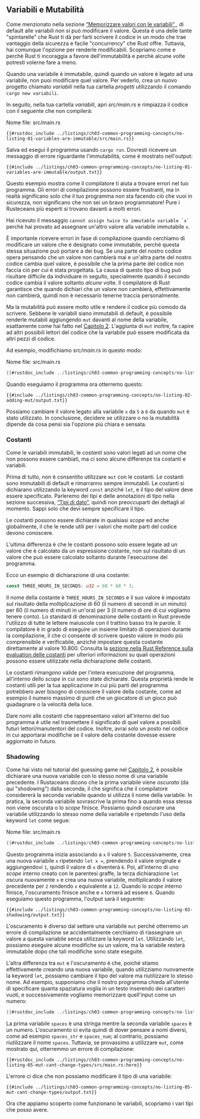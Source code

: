 ## Variabili e Mutabilità

Come menzionato nella sezione [“Memorizzare valori con le variabili”
][storing-values-with-variables], di default alle variabili
non si può modificare il valore. Questa è una delle tante "spintarelle"
che Rust ti dà per farti scrivere il codice in un modo che trae vantaggio
della sicurezza e facile "concurrency" che Rust offre. Tuttavia, hai comunque
l'opzione per renderle modificabili. Scopriamo come e perchè Rust
ti incoraggia a favore dell'immutabilità e perchè alcune volte
potresti volerne fare a meno.

Quando una variabile è immutabile, quindi quando un valore è legato ad una
variabile, non puoi modificare quel valore. Per vederlo, crea un nuovo progetto
chiamato *variabili* nella tua cartella *progetti* utilizzando il comando
`cargo new variabili`.

In seguito, nella tua cartella *variabili*, apri *src/main.rs* e rimpiazza il
codice con il seguente che non compilerà:

<span class="filename">Nome file: src/main.rs</span>

```rust,ignore,does_not_compile
{{#rustdoc_include ../listings/ch03-common-programming-concepts/no-listing-01-variables-are-immutable/src/main.rs}}
```

Salva ed esegui il programma usando `cargo run`. Dovresti ricevere un
messaggio di errore riguardante l'immutabilità, come è mostrato
nell'output:

```console
{{#include ../listings/ch03-common-programming-concepts/no-listing-01-variables-are-immutable/output.txt}}
```

Questo esempio mostra come il compilatore ti aiuta a trovare errori nel tuo
programma. Gli errori di compilazione possono essere frustranti, ma in realtà
significano solo che il tuo programma non sta facendo ciò che vuoi in
sicurezza, non significano che non sei un bravo programmatore! Pure i Rusteceans
più esperti si trovano davanti a molti errori.

Hai ricevuto il messaggio `` cannot assign twice to immutable variable `x`
`` perchè hai provato ad assegnare un'altro valore alla variabile immutabile `x`.

È importante ricevere errori in fase di compilazione quando cerchiamo di
modificare un valore che è designato come immutabile, perché questa stessa situazione
può portare a dei bug. Se una parte del nostro codice opera pensando che un valore
non cambierà mai e un'altra parte del nostro codice cambia quel valore, è possibile che
la prima parte del codice non faccia ciò per cui è stata progettata. La causa di questo
tipo di bug può risultare difficile da individuare in seguito, specialmente quando il
secondo codice cambia il valore soltanto *alcune* volte. Il compilatore di Rust garantisce
che quando dichiari che un valore non cambierà, effettivamente non cambierà, quindi non
è necessario tenerne traccia personalmente.

Ma la mutabilità può essere molto utile e rendere il codice più comodo da scrivere.
Sebbene le variabili siano immutabili di default, è possibile
renderle mutabili aggiungendo `mut` davanti al nome della variabile, esattamente come hai
fatto nel [Capitolo 2][storing-values-with-variables]. L'aggiunta di `mut` inoltre,
fa capire ad altri possibili lettori del codice che la variabile
può essere modificata da altri pezzi di codice.

Ad esempio, modifichiamo *src/main.rs* in questo modo:

<span class="filename">Nome file: src/main.rs</span>

```rust
{{#rustdoc_include ../listings/ch03-common-programming-concepts/no-listing-02-adding-mut/src/main.rs}}
```

Quando eseguiamo il programma ora otterremo questo:

```console
{{#include ../listings/ch03-common-programming-concepts/no-listing-02-adding-mut/output.txt}}
```

Possiamo cambiare il valore legato alla variabile `x` da `5` a `6` da quando `mut`
è stato utilizzato. In conclusione, decidere se utilizzare o no la mutabilità
dipende da cosa pensi sia l'opzione più chiara e sensata.

### Costanti

Come le variabili immutabili, le *costanti* sono valori legati ad un nome che non
possono essere cambiati, ma ci sono alcune differenze tra costanti e variabili.

Prima di tutto, non è consentito utilizzare `mut` con le costanti. Le costanti
sono immutabili di default e rimarranno sempre immutabili.
Le costanti si dichiarano utilizzando la keyword `const` anziché `let`, e il
tipo del valore deve essere specificato. Parleremo dei tipi e delle annotazioni di tipo
nella sezione successiva, [“Tipi di dato”][data-types], quindi non preoccuparti
dei dettagli al momento. Sappi solo che devi sempre specificare il tipo.

Le costanti possono essere dichiarate in qualsiasi *scope* ed anche
globalmente, il che le rende utili per i valori
che molte parti del codice devono conoscere.

L'ultima differenza è che le costanti possono solo essere legate ad un valore
che è calcolato da un espressione costante, non sul risultato di un valore
che può essere calcolato soltanto durante l'esecuzione del programma.

Ecco un esempio di dichiarazione di una costante:

```rust
const THREE_HOURS_IN_SECONDS: u32 = 60 * 60 * 3;
```

Il nome della costante è `THREE_HOURS_IN_SECONDS` e il suo valore è impostato sul
risultato della moltiplicazione di 60 (il numero di secondi in un minuto) per 60
(il numero di minuti in un'ora) per 3 (il numero di ore di cui vogliamo tenere
conto). Lo standard di denominazione delle costanti in Rust prevede
l'utilizzo di tutte le lettere maiuscole con il trattino basso tra le parole.
Il compilatore è in grado di eseguire un insieme limitato di operazioni durante la compilazione,
il che ci consente di scrivere questo valore in modo più comprensibile e verificabile,
anziché impostare questa costante direttamente al valore 10.800. Consulta la [sezione nella Rust Reference
sulla evaluation delle costanti][const-eval] per ulteriori informazioni su quali
operazioni possono essere utilizzate nella dichiarazione delle costanti.

Le costanti rimangono valide per l'intera esecuzione del programma,
all'interno dello *scope* in cui sono state dichiarate. Questa proprietà rende
le costanti utili per la tua applicazione in cui più parti del
programma potrebbero aver bisogno di conoscere il valore della costante,
come ad esempio il numero massimo di punti che un giocatore di un gioco può
guadagnare o la velocità della luce.

Dare nomi alle costanti che rappresentano valori all'interno del
tuo programma è utile nel trasmettere il significato di quel valore a possibili futuri
lettori/manutentori del codice. Inoltre, avrai solo un posto nel codice in cui
apportarai modifiche se il valore della costante dovesse essere aggiornato in futuro.

### Shadowing

Come hai visto nel tutorial del guessing game nel [Capitolo
2][comparing-the-guess-to-the-secret-number], è possibile dichiarare
una nuova variabile con lo stesso nome di una variabile precedente. I Rustaceans
dicono che la prima variabile viene *oscurata* (da qui "shodowing") dalla seconda,
il che significa che il compilatore considererà la seconda variabile quando
si utilizza il nome della variabile. In pratica, la seconda variabile sovrascrive la prima
fino a quando essa stessa non viene oscurata o lo *scope* finisce. Possiamo quindi
oscurare una variabile utilizzando lo stesso nome
della variabile e ripetendo l'uso della keyword `let` come segue:

<span class="filename">Nome file: src/main.rs</span>

```rust
{{#rustdoc_include ../listings/ch03-common-programming-concepts/no-listing-03-shadowing/src/main.rs}}
```

Questo programma inizia associando a `x` il valore `5`. Successivamente, crea
una nuova variabile `x` ripetendo `let x =`, prendendo il valore originale e
aggiungendovi `1`, quindi il valore di `x` diventerà `6`. Poi, all'interno di uno
*scope* interno creato con le parentesi graffe, la terza dichiarazione `let`
oscura nuovamente `x` e crea una nuova variabile, moltiplicando il valore
precedente per `2` rendendo `x` equivalente a `12`. Quando lo *scope* interno
finisce, l'oscuramento finisce anche e `x` tornerà ad essere `6`. Quando eseguiamo
questo programma, l'output sarà il seguente:

```console
{{#include ../listings/ch03-common-programming-concepts/no-listing-03-shadowing/output.txt}}
```

L'oscuramento è diverso dal settare una variabile `mut` perché otterremo un
errore di compilazione se accidentalmente cerchiamo di riassegnare un valore
a questa variabile senza utilizzare la keyword `let`. Utilizzando `let`,
possiamo eseguire alcune modifiche su un valore, ma la variabile resterà immutabile
dopo che tali modifiche sono state eseguite.

L'altra differenza tra `mut` e l'oscuramento è che, poiché stiamo effettivamente
creando una nuova variabile, quando utilizziamo nuovamente la keyword `let`,
possiamo cambiare il tipo del valore ma riutilizzare lo stesso nome. Ad esempio,
supponiamo che il nostro programma chieda all'utente di specificare quanta
spaziatura voglia in un testo inserendo dei caratteri vuoti, e successivamente
vogliamo memorizzare quell'input come un numero:

```rust
{{#rustdoc_include ../listings/ch03-common-programming-concepts/no-listing-04-shadowing-can-change-types/src/main.rs:here}}
```

La prima variabile `spaces` è una stringa mentre la seconda variabile `spaces`
è un numero. L'oscuramento ci evita quindi di dover pensare a nomi diversi, come
ad esempio `spaces_str` e `spaces_num`; al contrario, possiamo riutilizzare il nome
`spaces`. Tuttavia, se provassimo a utilizzare `mut`, come mostrato qui, otterremmo
un errore di compilazione:

```rust,ignore,does_not_compile
{{#rustdoc_include ../listings/ch03-common-programming-concepts/no-listing-05-mut-cant-change-types/src/main.rs:here}}
```

L'errore ci dice che non possiamo modificare il tipo di una variabile:

```console
{{#include ../listings/ch03-common-programming-concepts/no-listing-05-mut-cant-change-types/output.txt}}
```

Ora che appiamo scoperto come funzionano le variabili, scopriamo i vari tipi
che posso avere.

[comparing-the-guess-to-the-secret-number]:
ch02-00-guessing-game-tutorial.html#comparing-the-guess-to-the-secret-number
[data-types]: ch03-02-data-types.html#data-types
[storing-values-with-variables]: ch02-00-guessing-game-tutorial.html#storing-values-with-variables
[const-eval]: ../reference/const_eval.html
